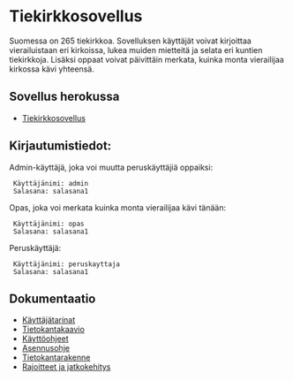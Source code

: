 # Tiekirkkosovellus

Suomessa on 265 tiekirkkoa. Sovelluksen käyttäjät voivat kirjoittaa vierailuistaan eri kirkoissa, lukea muiden mietteitä ja selata eri kuntien tiekirkkoja. Lisäksi oppaat voivat päivittäin merkata, kuinka monta vierailijaa kirkossa kävi yhteensä.

## Sovellus herokussa

* [Tiekirkkosovellus](https://tiekirkkosovellus.herokuapp.com)

## Kirjautumistiedot:

Admin-käyttäjä, joka voi muutta peruskäyttäjiä oppaiksi:
```
 Käyttäjänimi: admin
 Salasana: salasana1
```
Opas, joka voi merkata kuinka monta vierailijaa kävi tänään:
```
 Käyttäjänimi: opas
 Salasana: salasana1
```
Peruskäyttäjä:
```
 Käyttäjänimi: peruskayttaja
 Salasana: salasana1
```


## Dokumentaatio

* [Käyttäjätarinat](https://github.com/elmanevala/tiekirkkoSovellus/blob/master/dokumentaatio/user_stories.md)
* [Tietokantakaavio](https://github.com/elmanevala/tiekirkkoSovellus/blob/master/dokumentaatio/tietokantakaavio.png)
* [Käyttöohjeet](https://github.com/elmanevala/tiekirkkoSovellus/blob/master/dokumentaatio/kayttoohje.md)
* [Asennusohje](https://github.com/elmanevala/tiekirkkoSovellus/blob/master/dokumentaatio/asennusohje.md)
* [Tietokantarakenne](https://github.com/elmanevala/tiekirkkoSovellus/blob/master/dokumentaatio/tietokantarakenne.md)
* [Rajoitteet ja jatkokehitys](https://github.com/elmanevala/tiekirkkoSovellus/blob/master/dokumentaatio/puutteet_rajoitteet.md)
